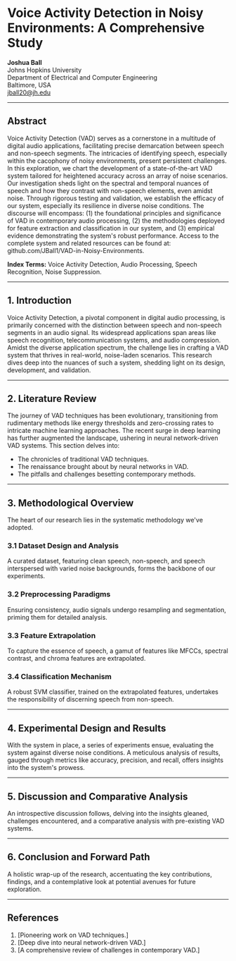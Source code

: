 
# Voice Activity Detection in Noisy Environments: A Comprehensive Study

**Joshua Ball**  
Johns Hopkins University  
Department of Electrical and Computer Engineering  
Baltimore, USA  
jball20@jh.edu

---

## Abstract
Voice Activity Detection (VAD) serves as a cornerstone in a multitude of digital audio applications, facilitating precise demarcation between speech and non-speech segments. The intricacies of identifying speech, especially within the cacophony of noisy environments, present persistent challenges. In this exploration, we chart the development of a state-of-the-art VAD system tailored for heightened accuracy across an array of noise scenarios. Our investigation sheds light on the spectral and temporal nuances of speech and how they contrast with non-speech elements, even amidst noise. Through rigorous testing and validation, we establish the efficacy of our system, especially its resilience in diverse noise conditions. The discourse will encompass: (1) the foundational principles and significance of VAD in contemporary audio processing, (2) the methodologies deployed for feature extraction and classification in our system, and (3) empirical evidence demonstrating the system's robust performance. Access to the complete system and related resources can be found at: github.com/JBall1/VAD-in-Noisy-Environments.

**Index Terms:** Voice Activity Detection, Audio Processing, Speech Recognition, Noise Suppression.

---

## 1. Introduction

Voice Activity Detection, a pivotal component in digital audio processing, is primarily concerned with the distinction between speech and non-speech segments in an audio signal. Its widespread applications span areas like speech recognition, telecommunication systems, and audio compression. Amidst the diverse application spectrum, the challenge lies in crafting a VAD system that thrives in real-world, noise-laden scenarios. This research dives deep into the nuances of such a system, shedding light on its design, development, and validation.

---

## 2. Literature Review

The journey of VAD techniques has been evolutionary, transitioning from rudimentary methods like energy thresholds and zero-crossing rates to intricate machine learning approaches. The recent surge in deep learning has further augmented the landscape, ushering in neural network-driven VAD systems. This section delves into:

- The chronicles of traditional VAD techniques.
- The renaissance brought about by neural networks in VAD.
- The pitfalls and challenges besetting contemporary methods.

---

## 3. Methodological Overview

The heart of our research lies in the systematic methodology we've adopted.

### 3.1 Dataset Design and Analysis
A curated dataset, featuring clean speech, non-speech, and speech interspersed with varied noise backgrounds, forms the backbone of our experiments.

### 3.2 Preprocessing Paradigms
Ensuring consistency, audio signals undergo resampling and segmentation, priming them for detailed analysis.

### 3.3 Feature Extrapolation
To capture the essence of speech, a gamut of features like MFCCs, spectral contrast, and chroma features are extrapolated.

### 3.4 Classification Mechanism
A robust SVM classifier, trained on the extrapolated features, undertakes the responsibility of discerning speech from non-speech.

---

## 4. Experimental Design and Results

With the system in place, a series of experiments ensue, evaluating the system against diverse noise conditions. A meticulous analysis of results, gauged through metrics like accuracy, precision, and recall, offers insights into the system's prowess.

---

## 5. Discussion and Comparative Analysis

An introspective discussion follows, delving into the insights gleaned, challenges encountered, and a comparative analysis with pre-existing VAD systems.

---

## 6. Conclusion and Forward Path

A holistic wrap-up of the research, accentuating the key contributions, findings, and a contemplative look at potential avenues for future exploration.

---

## References

1. [Pioneering work on VAD techniques.]
2. [Deep dive into neural network-driven VAD.]
3. [A comprehensive review of challenges in contemporary VAD.]
